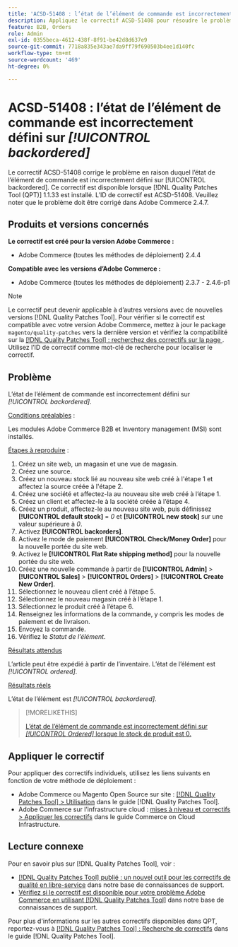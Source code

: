 ```yaml
---
title: 'ACSD-51408 : l’état de l’élément de commande est incorrectement défini sur [!UICONTROL backordered]'
description: Appliquez le correctif ACSD-51408 pour résoudre le problème Adobe Commerce où l’état de l’élément de commande est incorrectement défini sur [!UICONTROL backordered].
feature: B2B, Orders
role: Admin
exl-id: 0355beca-4612-438f-8f91-be42d8d637e9
source-git-commit: 7718a835e343ae7da9ff79f690503b4ee1d140fc
workflow-type: tm+mt
source-wordcount: '469'
ht-degree: 0%

---
```


# ACSD-51408 : l’état de l’élément de commande est incorrectement défini sur *[!UICONTROL backordered]*

Le correctif ACSD-51408 corrige le problème en raison duquel l’état de l’élément de commande est incorrectement défini sur [!UICONTROL backordered]. Ce correctif est disponible lorsque [!DNL Quality Patches Tool (QPT)] 1.1.33 est installé. L’ID de correctif est ACSD-51408. Veuillez noter que le problème doit être corrigé dans Adobe Commerce 2.4.7.

## Produits et versions concernés

**Le correctif est créé pour la version Adobe Commerce :**

* Adobe Commerce (toutes les méthodes de déploiement) 2.4.4

**Compatible avec les versions d’Adobe Commerce :**

* Adobe Commerce (toutes les méthodes de déploiement) 2.3.7 - 2.4.6-p1

>[!NOTE]
>
>Le correctif peut devenir applicable à d’autres versions avec de nouvelles versions [!DNL Quality Patches Tool]. Pour vérifier si le correctif est compatible avec votre version Adobe Commerce, mettez à jour le package `magento/quality-patches` vers la dernière version et vérifiez la compatibilité sur la [[!DNL Quality Patches Tool] : recherchez des correctifs sur la page ](https://experienceleague.adobe.com/tools/commerce-quality-patches/index.html?lang=fr). Utilisez l’ID de correctif comme mot-clé de recherche pour localiser le correctif.

## Problème

L’état de l’élément de commande est incorrectement défini sur *[!UICONTROL backordered]*.

<u>Conditions préalables</u> :

Les modules Adobe Commerce B2B et Inventory management (MSI) sont installés.

<u>Étapes à reproduire</u> :

1. Créez un site web, un magasin et une vue de magasin.
1. Créez une source.
1. Créez un nouveau stock lié au nouveau site web créé à l&#39;étape 1 et affectez la source créée à l&#39;étape 2.
1. Créez une société et affectez-la au nouveau site web créé à l’étape 1.
1. Créez un client et affectez-le à la société créée à l’étape 4.
1. Créez un produit, affectez-le au nouveau site web, puis définissez **[!UICONTROL default stock]** = *0* et **[!UICONTROL new stock]** sur une valeur supérieure à *0*.
1. Activez **[!UICONTROL backorders]**.
1. Activez le mode de paiement **[!UICONTROL Check/Money Order]** pour la nouvelle portée du site web.
1. Activez le **[!UICONTROL Flat Rate shipping method]** pour la nouvelle portée du site web.
1. Créez une nouvelle commande à partir de **[!UICONTROL Admin]** > **[!UICONTROL Sales]** > **[!UICONTROL Orders]** > **[!UICONTROL Create New Order]**.
1. Sélectionnez le nouveau client créé à l’étape 5.
1. Sélectionnez le nouveau magasin créé à l’étape 1.
1. Sélectionnez le produit créé à l’étape 6.
1. Renseignez les informations de la commande, y compris les modes de paiement et de livraison.
1. Envoyez la commande.
1. Vérifiez le *Statut de l’élément*.

<u>Résultats attendus</u>

L’article peut être expédié à partir de l’inventaire. L’état de l’élément est *[!UICONTROL ordered]*.

<u>Résultats réels</u>

L’état de l’élément est *[!UICONTROL backordered]*.

>[!MORELIKETHIS]
>
>[L’état de l’élément de commande est incorrectement défini sur *[!UICONTROL Ordered]* lorsque le stock de produit est 0.](/help/support-tools/patches-available-in-qpt-tool/v1-1-33/acsd-51735-order-item-status-incorrectly-set.md)

## Appliquer le correctif

Pour appliquer des correctifs individuels, utilisez les liens suivants en fonction de votre méthode de déploiement :

* Adobe Commerce ou Magento Open Source sur site : [[!DNL Quality Patches Tool] > Utilisation](https://experienceleague.adobe.com/docs/commerce-operations/tools/quality-patches-tool/usage.html?lang=fr) dans le guide [!DNL Quality Patches Tool].
* Adobe Commerce sur l’infrastructure cloud : [mises à niveau et correctifs > Appliquer les correctifs](https://experienceleague.adobe.com/docs/commerce-cloud-service/user-guide/develop/upgrade/apply-patches.html?lang=fr) dans le guide Commerce on Cloud Infrastructure.

## Lecture connexe

Pour en savoir plus sur [!DNL Quality Patches Tool], voir :

* [[!DNL Quality Patches Tool] publié : un nouvel outil pour les correctifs de qualité en libre-service](/help/announcements/adobe-commerce-announcements/magento-quality-patches-released-new-tool-to-self-serve-quality-patches.md) dans notre base de connaissances de support.
* [Vérifiez si le correctif est disponible pour votre problème Adobe Commerce en utilisant  [!DNL Quality Patches Tool]](/help/support-tools/patches-available-in-qpt-tool/check-patch-for-magento-issue-with-magento-quality-patches.md) dans notre base de connaissances de support.

Pour plus d&#39;informations sur les autres correctifs disponibles dans QPT, reportez-vous à [[!DNL Quality Patches Tool] : Recherche de correctifs](https://experienceleague.adobe.com/tools/commerce-quality-patches/index.html?lang=fr) dans le guide [!DNL Quality Patches Tool].
